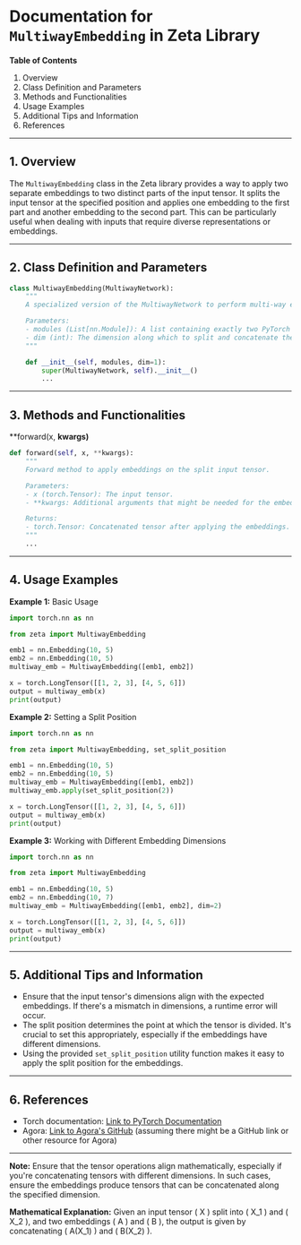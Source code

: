 # **Documentation for `MultiwayEmbedding` in Zeta Library**

**Table of Contents**

1. Overview
2. Class Definition and Parameters
3. Methods and Functionalities
4. Usage Examples
5. Additional Tips and Information
6. References

---

## 1. Overview

The `MultiwayEmbedding` class in the Zeta library provides a way to apply two separate embeddings to two distinct parts of the input tensor. It splits the input tensor at the specified position and applies one embedding to the first part and another embedding to the second part. This can be particularly useful when dealing with inputs that require diverse representations or embeddings.

---

## 2. Class Definition and Parameters

```python
class MultiwayEmbedding(MultiwayNetwork):
    """
    A specialized version of the MultiwayNetwork to perform multi-way embeddings on an input tensor.

    Parameters:
    - modules (List[nn.Module]): A list containing exactly two PyTorch modules. Typically these would be embedding layers.
    - dim (int): The dimension along which to split and concatenate the input tensor. Default is 1.
    """

    def __init__(self, modules, dim=1):
        super(MultiwayNetwork, self).__init__()
        ...
```

---

## 3. Methods and Functionalities

**forward(x, **kwargs)**
```python
def forward(self, x, **kwargs):
    """
    Forward method to apply embeddings on the split input tensor.

    Parameters:
    - x (torch.Tensor): The input tensor.
    - **kwargs: Additional arguments that might be needed for the embeddings.

    Returns:
    - torch.Tensor: Concatenated tensor after applying the embeddings.
    """
    ...
```

---

## 4. Usage Examples

**Example 1:** Basic Usage
```python
import torch.nn as nn

from zeta import MultiwayEmbedding

emb1 = nn.Embedding(10, 5)
emb2 = nn.Embedding(10, 5)
multiway_emb = MultiwayEmbedding([emb1, emb2])

x = torch.LongTensor([[1, 2, 3], [4, 5, 6]])
output = multiway_emb(x)
print(output)
```

**Example 2:** Setting a Split Position
```python
import torch.nn as nn

from zeta import MultiwayEmbedding, set_split_position

emb1 = nn.Embedding(10, 5)
emb2 = nn.Embedding(10, 5)
multiway_emb = MultiwayEmbedding([emb1, emb2])
multiway_emb.apply(set_split_position(2))

x = torch.LongTensor([[1, 2, 3], [4, 5, 6]])
output = multiway_emb(x)
print(output)
```

**Example 3:** Working with Different Embedding Dimensions
```python
import torch.nn as nn

from zeta import MultiwayEmbedding

emb1 = nn.Embedding(10, 5)
emb2 = nn.Embedding(10, 7)
multiway_emb = MultiwayEmbedding([emb1, emb2], dim=2)

x = torch.LongTensor([[1, 2, 3], [4, 5, 6]])
output = multiway_emb(x)
print(output)
```

---

## 5. Additional Tips and Information

- Ensure that the input tensor's dimensions align with the expected embeddings. If there's a mismatch in dimensions, a runtime error will occur.
- The split position determines the point at which the tensor is divided. It's crucial to set this appropriately, especially if the embeddings have different dimensions.
- Using the provided `set_split_position` utility function makes it easy to apply the split position for the embeddings.

---

## 6. References

- Torch documentation: [Link to PyTorch Documentation](https://pytorch.org/docs/stable/index.html)
- Agora: [Link to Agora's GitHub](#) (assuming there might be a GitHub link or other resource for Agora)

---

**Note:** Ensure that the tensor operations align mathematically, especially if you're concatenating tensors with different dimensions. In such cases, ensure the embeddings produce tensors that can be concatenated along the specified dimension.

**Mathematical Explanation:** Given an input tensor \( X \) split into \( X_1 \) and \( X_2 \), and two embeddings \( A \) and \( B \), the output is given by concatenating \( A(X_1) \) and \( B(X_2) \).